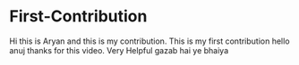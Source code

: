 # First-Contribution
Hi this is Aryan and this is my contribution.
This is my first contribution
hello anuj thanks for this video. Very Helpful
gazab hai ye bhaiya
